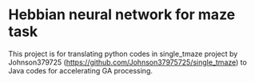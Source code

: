 # Hebbian neural network for maze task

This project is for translating python codes in single_tmaze project by Johnson379725 (https://github.com/Johnson37975725/single_tmaze) to Java codes for accelerating GA processing.
